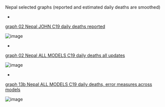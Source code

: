 Nepal selected graphs (reported and estimated daily deaths are smoothed) 

*

[graph 02 Nepal JOHN C19 daily deaths reported](https://github.com/pourmalek/CovidLongitudinal/blob/main/output/countries/Nepal/graph%2002%20Nepal%20JOHN%20C19%20daily%20deaths%20reported.pdf)

![image](https://github.com/pourmalek/CovidLongitudinal/assets/30849720/bcfac2b7-b19b-4b2a-b8c0-0875d49b6bad)

*

[graph 02 Nepal ALL MODELS C19 daily deaths all updates](https://github.com/pourmalek/CovidLongitudinal/blob/main/output/countries/Nepal/graph%2002%20Nepal%20ALL%20MODELS%20C19%20daily%20deaths%20all%20updates.pdf)

![image](https://github.com/pourmalek/CovidLongitudinal/assets/30849720/4c5d5cc8-e887-4b63-8bdd-a31d275ba577)

*

[graph 13b Nepal ALL MODELS C19 daily deaths, error measures across models](https://github.com/pourmalek/CovidLongitudinal/blob/main/output/countries/Nepal/graph%2013b%20Nepal%20ALL%20MODELS%20C19%20daily%20deaths%2C%20error%20measures%20across%20models.pdf)

![image](https://github.com/pourmalek/CovidLongitudinal/assets/30849720/d160e825-4992-4266-a212-df7feac22268)
